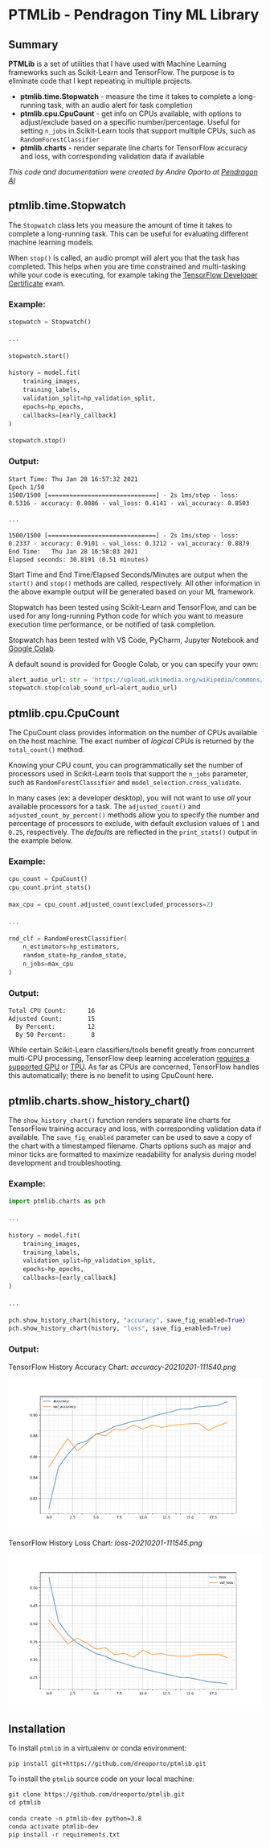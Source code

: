 # PTMLib - Pendragon Tiny ML Library

## Summary

**PTMLib** is a set of utilities that I have used with Machine Learning frameworks such as Scikit-Learn and TensorFlow.  The purpose is to eliminate code that I kept repeating in multiple projects.  

- **ptmlib.time.Stopwatch** - measure the time it takes to complete a long-running task, with an audio alert for task completion
- **ptmlib.cpu.CpuCount** - get info on CPUs available, with options to adjust/exclude based on a specific number/percentage.  Useful for setting `n_jobs` in Scikit-Learn tools that support multiple CPUs, such as `RandomForestClassifier`
- **ptmlib.charts** - render separate line charts for TensorFlow accuracy and loss, with corresponding validation data if available

*This code and documentation were created by Andre Oporto at [Pendragon AI](https://www.pendragonai.com)*

## ptmlib.time.Stopwatch

The `Stopwatch` class lets you measure the amount of time it takes to complete a long-running task. This can be useful for evaluating different machine learning models.

When `stop()` is called, an audio prompt will alert you that the task has completed. This helps when you are time constrained and multi-tasking while your code is executing, for example taking the [TensorFlow Developer Certificate](https://www.tensorflow.org/certificate) exam.

### Example:

```python
stopwatch = Stopwatch()

...

stopwatch.start()

history = model.fit(
    training_images,
    training_labels,
    validation_split=hp_validation_split,
    epochs=hp_epochs,
    callbacks=[early_callback]
)

stopwatch.stop()
```

### Output:

```
Start Time: Thu Jan 28 16:57:32 2021
Epoch 1/50
1500/1500 [==============================] - 2s 1ms/step - loss: 0.5316 - accuracy: 0.8086 - val_loss: 0.4141 - val_accuracy: 0.8503

...

1500/1500 [==============================] - 2s 1ms/step - loss: 0.2337 - accuracy: 0.9101 - val_loss: 0.3212 - val_accuracy: 0.8879
End Time:   Thu Jan 28 16:58:03 2021
Elapsed seconds: 30.8191 (0.51 minutes)
```

Start Time and End Time/Elapsed Seconds/Minutes are output when the `start()` and `stop()` methods are called, respectively.  All other information in the above example output will be generated based on your ML framework.  

Stopwatch has been tested using Scikit-Learn and TensorFlow, and can be used for any long-running Python code for which you want to measure execution time performance, or be notified of task completion.

Stopwatch has been tested with VS Code, PyCharm, Jupyter Notebook and [Google Colab](https://colab.research.google.com).

A default sound is provided for Google Colab, or you can specify your own:

```python
alert_audio_url: str = 'https://upload.wikimedia.org/wikipedia/commons/0/09/Do-Re-Tone.ogg'
stopwatch.stop(colab_sound_url=alert_audio_url)
```

## ptmlib.cpu.CpuCount

The CpuCount class provides information on the number of CPUs available on the host machine.  The exact number of *logical* CPUs is returned by the `total_count()` method.

Knowing your CPU count, you can programmatically set the number of processors used in Scikit-Learn tools that support the `n_jobs` parameter, such as `RandomForestClassifier` and `model_selection.cross_validate`.

In many cases (ex: a developer desktop), you will not want to use *all* your available processors for a task.  The `adjusted_count()` and `adjusted_count_by_percent()` methods allow you to specify the number and percentage of processors to exclude, with default exclusion values of `1` and `0.25`, respectively.  The *defaults* are reflected in the `print_stats()` output in the example below.

### Example:

```python
cpu_count = CpuCount()
cpu_count.print_stats()

max_cpu = cpu_count.adjusted_count(excluded_processors=2)

...

rnd_clf = RandomForestClassifier(
    n_estimators=hp_estimators, 
    random_state=hp_random_state, 
    n_jobs=max_cpu
)
```

### Output:
```
Total CPU Count:      16
Adjusted Count:       15
  By Percent:         12
  By 50 Percent:       8
```

While certain Scikit-Learn classifiers/tools benefit greatly from concurrent multi-CPU processing,  TensorFlow deep learning acceleration [requires a supported GPU](https://www.tensorflow.org/install/gpu) or [TPU](https://cloud.google.com/tpu).  As far as CPUs are concerned, TensorFlow handles this automatically; there is no benefit to using CpuCount here.

## ptmlib.charts.show_history_chart()

The `show_history_chart()` function renders separate line charts for TensorFlow training accuracy and loss, with corresponding validation data if available.  The `save_fig_enabled` parameter can be used to save a copy of the chart with a timestamped filename.  Charts options such as major and minor ticks are formatted to maximize readability for analysis during model development and troubleshooting.

### Example:

```python
import ptmlib.charts as pch

...

history = model.fit(
    training_images,
    training_labels,
    validation_split=hp_validation_split,
    epochs=hp_epochs,
    callbacks=[early_callback]
)

...

pch.show_history_chart(history, "accuracy", save_fig_enabled=True)
pch.show_history_chart(history, "loss", save_fig_enabled=True)
```

### Output:

TensorFlow History Accuracy Chart: *accuracy-20210201-111540.png*

![TF History Accuracy Chart](ptmlib/examples/accuracy-20210201-111540.png)

TensorFlow History Loss Chart: *loss-20210201-111545.png*

![TF History Accuracy Chart](ptmlib/examples/loss-20210201-111545.png)

## Installation

To install `ptmlib` in a virtualenv or conda environment:

```
pip install git+https://github.com/dreoporto/ptmlib.git
```

To install the `ptmlib` source code on your local machine:
```
git clone https://github.com/dreoporto/ptmlib.git
cd ptmlib

conda create -n ptmlib-dev python=3.8
conda activate ptmlib-dev
pip install -r requirements.txt
```
